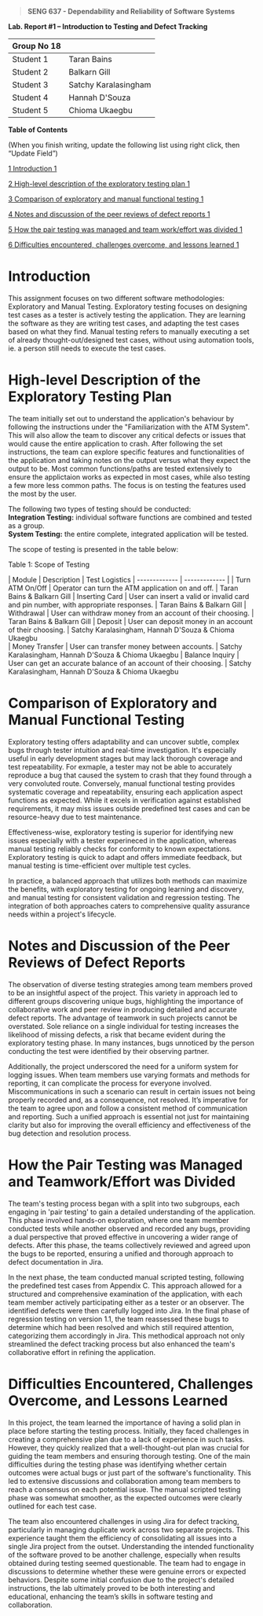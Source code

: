 >   **SENG 637 - Dependability and Reliability of Software Systems**

**Lab. Report \#1 – Introduction to Testing and Defect Tracking**

| Group No 18	|   |
| ------------- | ------------- |
| Student 1  | Taran Bains           |   
| Student 2  | Balkarn Gill          |   
| Student 3  | Satchy Karalasingham  |   
| Student 4  | Hannah D'Souza        |   
| Student 5  | Chioma Ukaegbu        |   


**Table of Contents**

(When you finish writing, update the following list using right click, then
“Update Field”)

[1 Introduction	1](#_Toc439194677) 

[2 High-level description of the exploratory testing plan	1](#_Toc439194678)

[3 Comparison of exploratory and manual functional testing	1](#_Toc439194679)

[4 Notes and discussion of the peer reviews of defect reports	1](#_Toc439194680)

[5 How the pair testing was managed and team work/effort was
divided	1](#_Toc439194681)

[6 Difficulties encountered, challenges overcome, and lessons
learned	1](#_Toc439194682)

# Introduction

This assignment focuses on two different software methodologies: Exploratory and Manual Testing. Exploratory testing focuses on designing test cases as a tester is actively testing the application. They are learning the software as they are writing test cases, and adapting the test cases based on what they find. Manual testing refers to manually executing a set of already thought-out/designed test cases, without using automation tools, ie. a person still needs to execute the test cases. 


# High-level Description of the Exploratory Testing Plan

The team initially set out to understand the application's behaviour by following the instructions under the "Familiarization with the ATM System". This will also allow the team to discover any critical defects or issues that would cause the entire application to crash. After following the set instructions, the team can explore specific features and functionalities of the application and taking notes on the output versus what they expect the output to be. Most common functions/paths are tested extensively to ensure the applictaion works as expected in most cases, while also testing a few more less common paths. The focus is on testing the features used the most by the user.  
 
The following two types of testing should be conducted:    
**Integration Testing:** individual software functions are combined and tested as a group.  
**System Testing:** the entire complete, integrated application will be tested.  

The scope of testing is presented in the table below:

Table 1: Scope of Testing    

| Module	| Description | Test Logistics
| ------------- | ------------- |
| Turn ATM On/Off  | Operator can turn the ATM application on and off.  | Taran Bains & Balkarn Gill 
| Inserting Card  | User can insert a valid or invalid card and pin number, with appropriate responses.  | Taran Bains & Balkarn Gill 
| Withdrawal  | User can withdraw money from an account of their choosing.  | Taran Bains & Balkarn Gill 
| Deposit  | User can deposit money in an account of their choosing.  | Satchy Karalasingham, Hannah D'Souza & Chioma Ukaegbu  
| Money Transfer  | User can transfer money between accounts.  | Satchy Karalasingham, Hannah D'Souza & Chioma Ukaegbu
| Balance Inquiry   | User can get an accurate balance of an account of their choosing.  | Satchy Karalasingham, Hannah D'Souza & Chioma Ukaegbu


# Comparison of Exploratory and Manual Functional Testing

Exploratory testing offers adaptability and can uncover subtle, complex bugs through tester intuition and real-time investigation. It's especially useful in early development stages but may lack thorough coverage and test repeatability. For exmaple, a tester may not be able to accurately reproduce a bug that caused the system to crash that they found through a very convoluted route. Conversely, manual functional testing provides systematic coverage and repeatability, ensuring each application aspect functions as expected. While it excels in verification against established requirements, it may miss issues outside predefined test cases and can be resource-heavy due to test maintenance.

Effectiveness-wise, exploratory testing is superior for identifying new issues especially with a tester experineced in the application, whereas manual testing reliably checks for conformity to known expectations. Exploratory testing is quick to adapt and offers immediate feedback, but manual testing is time-efficient over multiple test cycles.

In practice, a balanced approach that utilizes both methods can maximize the benefits, with exploratory testing for ongoing learning and discovery, and manual testing for consistent validation and regression testing. The integration of both approaches caters to comprehensive quality assurance needs within a project's lifecycle.


# Notes and Discussion of the Peer Reviews of Defect Reports

The observation of diverse testing strategies among team members proved to be an insightful aspect of the project. This variety in approach led to different groups discovering unique bugs, highlighting the importance of collaborative work and peer review in producing detailed and accurate defect reports. The advantage of teamwork in such projects cannot be overstated. Sole reliance on a single individual for testing increases the likelihood of missing defects, a risk that became evident during the exploratory testing phase. In many instances, bugs unnoticed by the person conducting the test were identified by their observing partner.

Additionally, the project underscored the need for a uniform system for logging issues. When team members use varying formats and methods for reporting, it can complicate the process for everyone involved. Miscommunications in such a scenario can result in certain issues not being properly recorded and, as a consequence, not resolved. It’s imperative for the team to agree upon and follow a consistent method of communication and reporting. Such a unified approach is essential not just for maintaining clarity but also for improving the overall efficiency and effectiveness of the bug detection and resolution process.


# How the Pair Testing was Managed and Teamwork/Effort was Divided 

The team's testing process began with a split into two subgroups, each engaging in 'pair testing' to gain a detailed understanding of the application. This phase involved hands-on exploration, where one team member conducted tests while another observed and recorded any bugs, providing a dual perspective that proved effective in uncovering a wider range of defects. After this phase, the teams collectively reviewed and agreed upon the bugs to be reported, ensuring a unified and thorough approach to defect documentation in Jira.

In the next phase, the team conducted manual scripted testing, following the predefined test cases from Appendix C. This approach allowed for a structured and comprehensive examination of the application, with each team member actively participating either as a tester or an observer. The identified defects were then carefully logged into Jira. In the final phase of regression testing on version 1.1, the team reassessed these bugs to determine which had been resolved and which still required attention, categorizing them accordingly in Jira. This methodical approach not only streamlined the defect tracking process but also enhanced the team's collaborative effort in refining the application.


# Difficulties Encountered, Challenges Overcome, and Lessons Learned

In this project, the team learned the importance of having a solid plan in place before starting the testing process. Initially, they faced challenges in creating a comprehensive plan due to a lack of experience in such tasks. However, they quickly realized that a well-thought-out plan was crucial for guiding the team members and ensuring thorough testing. One of the main difficulties during the testing phase was identifying whether certain outcomes were actual bugs or just part of the software's functionality. This led to extensive discussions and collaboration among team members to reach a consensus on each potential issue. The manual scripted testing phase was somewhat smoother, as the expected outcomes were clearly outlined for each test case.

The team also encountered challenges in using Jira for defect tracking, particularly in managing duplicate work across two separate projects. This experience taught them the efficiency of consolidating all issues into a single Jira project from the outset. Understanding the intended functionality of the software proved to be another challenge, especially when results obtained during testing seemed questionable. The team had to engage in discussions to determine whether these were genuine errors or expected behaviors. Despite some initial confusion due to the project's detailed instructions, the lab ultimately proved to be both interesting and educational, enhancing the team’s skills in software testing and collaboration.

